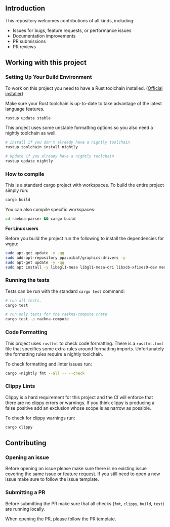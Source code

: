 ## Introduction

This repository welcomes contributions of all kinds, including:

- Issues for bugs, feature requests, or performance issues
- Documentation improvements
- PR submissions
- PR reviews

## Working with this project

### Setting Up Your Build Environment

To work on this project you need to have a Rust toolchain installed. ([Official installer](https://www.rust-lang.org/tools/install))

Make sure your Rust toolchain is up-to-date to take advantage of the latest language features.

```bash
rustup update stable
```

This project uses some unstable formatting options so you also need a nightly toolchain as well.

```bash
# Install if you don't already have a nightly toolchain
rustup toolchain install nightly

# Update if you already have a nightly toolchain
rustup update nightly
```

### How to compile

This is a standard cargo project with workspaces. To build the entire project simply run:

```bash
cargo build
```

You can also compile specific workspaces:

```bash
cd raekna-parser && cargo build
```

**For Linux users**

Before you build the project run the following to install the dependencies for wgpu:

```bash
sudo apt-get update -y -qq
sudo add-apt-repository ppa:oibaf/graphics-drivers -y
sudo apt-get update -y -qq
sudo apt install -y libegl1-mesa libgl1-mesa-dri libxcb-xfixes0-dev mesa-vulkan-drivers
```

### Running the tests

Tests can be run with the standard `cargo test` command:

```bash
# run all tests.
cargo test

# run only tests for the raekna-compute crate
cargo test -p raekna-compute
```

### Code Formatting

This project uses `rustfmt` to check code formatting. There is a `rustfmt.toml` file that specifies some extra rules around formatting imports. Unfortunately the formatting rules require a nightly toolchain.

To check formatting and linter issues run:

```bash
cargo +nightly fmt --all -- --check
```

### Clippy Lints

Clippy is a hard requirement for this project and the CI will enforce that there are no clippy errors or warnings. If you think clippy is producing a false positive add an exclusion whose scope is as narrow as possible.

To check for clippy warnings run:

```bash
cargo clippy
```

## Contributing 

### Opening an issue 

Before opening an issue please make sure there is no existing issue covering the same issue or feature request. If you still need to open a new issue make sure to follow the issue template.

### Submitting a PR

Before submitting the PR make sure that all checks (`fmt`, `clippy`, `build`, `test`) are running locally.

When opening the PR, please follow the PR template.